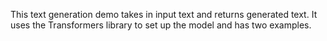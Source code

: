 This text generation demo takes in input text and returns generated text. It uses the Transformers library to set up the model and has two examples.
